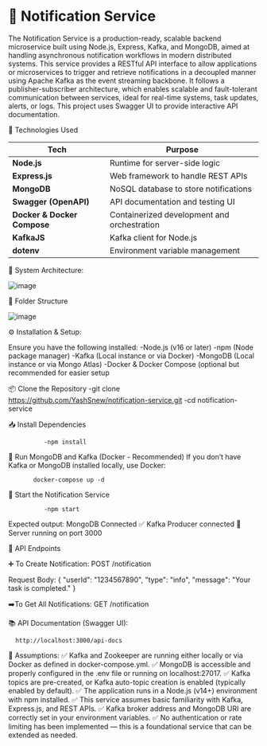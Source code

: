 # 📢 Notification Service
The Notification Service is a production-ready, scalable backend microservice built using Node.js, Express, Kafka, and MongoDB, aimed at handling asynchronous notification workflows in modern distributed systems.
This service provides a RESTful API interface to allow applications or microservices to trigger and retrieve notifications in a decoupled manner using Apache Kafka as the event streaming backbone.
It follows a publisher-subscriber architecture, which enables scalable and fault-tolerant communication between services, ideal for real-time systems, task updates, alerts, or logs.
This project uses Swagger UI to provide interactive API documentation.





🧰 Technologies Used

| Tech                        | Purpose                                                 |
| --------------------------- | ------------------------------------------------------- |
| **Node.js**                 | Runtime for server-side logic                           |
| **Express.js**              | Web framework to handle REST APIs                       |
| **MongoDB**                 | NoSQL database to store notifications                   |
| **Swagger (OpenAPI)**       | API documentation and testing UI                        |
| **Docker & Docker Compose** | Containerized development and orchestration             |
| **KafkaJS**                 | Kafka client for Node.js                                |
| **dotenv**                  | Environment variable management                         |







🔧 System Architecture:

![image](https://github.com/user-attachments/assets/cd95fc8d-4da0-4b83-b684-4fae91bdf519)





📁 Folder Structure

![image](https://github.com/user-attachments/assets/3fb333b5-ed37-4f3c-a40b-2634ff4a21dd)




⚙️ Installation & Setup:

Ensure you have the following installed:
-Node.js (v16 or later)
-npm (Node package manager)
-Kafka (Local instance or via Docker)
-MongoDB (Local instance or via Mongo Atlas)
-Docker & Docker Compose (optional but recommended for easier setup

📦 Clone the Repository
   -git clone https://github.com/YashSnew/notification-service.git
   -cd notification-service

📥 Install Dependencies

              -npm install


🧪 Run MongoDB and Kafka (Docker - Recommended)
   If you don’t have Kafka or MongoDB installed locally, use Docker:  

           docker-compose up -d
           
  
🚀 Start the Notification Service  

              -npm start


Expected output:
  MongoDB Connected
 ✅ Kafka Producer connected
 🚀 Server running on port 3000





 🔁 API Endpoints

 
➕ To Create Notification:
POST /notification
 
 Request Body:
   {
     "userId": "1234567890",
     "type": "info",
     "message": "Your task is completed."
   }


➡️To Get All Notifications: 
 GET /notification



📚 API Documentation (Swagger UI): 

      http://localhost:3000/api-docs






🧠 Assumptions:
  ✅ Kafka and Zookeeper are running either locally or via Docker as defined in docker-compose.yml.
  ✅ MongoDB is accessible and properly configured in the .env file or running on localhost:27017.
  ✅ Kafka topics are pre-created, or Kafka auto-topic creation is enabled (typically enabled by default).
  ✅ The application runs in a Node.js (v14+) environment with npm installed.
  ✅ This service assumes basic familiarity with Kafka, Express.js, and REST APIs.
  ✅ Kafka broker address and MongoDB URI are correctly set in your environment variables.
  ✅ No authentication or rate limiting has been implemented — this is a foundational service that can be extended as needed.










          



  



                  
